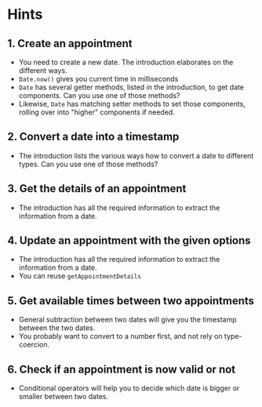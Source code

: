 # Hints

## 1. Create an appointment

- You need to create a new date. The introduction elaborates on the different ways.
- `Date.now()` gives you current time in milliseconds
- `Date` has several getter methods, listed in the introduction, to get date components. Can you use one of those methods?
- Likewise, `Date` has matching setter methods to set those components, rolling over into "higher" components if needed.

## 2. Convert a date into a timestamp

- The introduction lists the various ways how to convert a date to different types. Can you use one of those methods?

## 3. Get the details of an appointment

- The introduction has all the required information to extract the information from a date.

## 4. Update an appointment with the given options

- The introduction has all the required information to extract the information from a date.
- You can reuse `getAppointmentDetails`

## 5. Get available times between two appointments

- General subtraction between two dates will give you the timestamp between the two dates.
- You probably want to convert to a number first, and not rely on type-coercion.

## 6. Check if an appointment is now valid or not

- Conditional operators will help you to decide which date is bigger or smaller between two dates.
